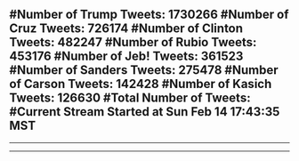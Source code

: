 #Number of Trump Tweets: 1730266
#Number of Cruz Tweets: 726174
#Number of Clinton Tweets: 482247
#Number of Rubio Tweets: 453176
#Number of Jeb! Tweets: 361523
#Number of Sanders Tweets: 275478
#Number of Carson Tweets: 142428
#Number of Kasich Tweets: 126630
#Total Number of Tweets:  
#Current Stream Started at Sun Feb 14 17:43:35 MST
---
---
---
